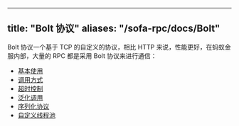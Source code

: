 
---
title: "Bolt 协议"
aliases: "/sofa-rpc/docs/Bolt"
---


Bolt 协议一个基于 TCP 的自定义的协议，相比 HTTP 来说，性能更好，在蚂蚁金服内部，大量的 RPC 都是采用 Bolt 协议来进行通信：

* [基本使用](../bolt-usage)
* [调用方式](../invoke-type)
* [超时控制](../bolt-timeout)
* [泛化调用](../generic-invoke)
* [序列化协议](../serialization)
* [自定义线程池](../custom-threadpool)
